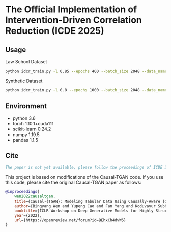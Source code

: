 # The Official Implementation of Intervention-Driven Correlation Reduction (ICDE 2025)

## Usage
Law School Dataset
```bash
python idcr_train.py -l 0.85 --epochs 400 --batch_size 2048 --data_name law_school
```
Synthetic Dataset
```bash
python idcr_train.py -l 0.8 --epochs 1000 --batch_size 2048 --data_name synthetic
```
## Environment
* python 3.6
* torch 1.10.1+cuda111
* scikit-learn 0.24.2
* numpy 1.19.5
* pandas 1.1.5
## Cite
```bibtex
The paper is not yet available, please follow the proceedings of ICDE 2025
```
This project is based on modifications of the Causal-TGAN code. If you use this code, please cite the original Causal-TGAN paper as follows:
```bibtex
@inproceedings{
    wen2022causaltgan,
    title={Causal-{TGAN}: Modeling Tabular Data Using Causally-Aware {GAN}},
    author={Bingyang Wen and Yupeng Cao and Fan Yang and Koduvayur Subbalakshmi and Rajarathnam Chandramouli},
    booktitle={ICLR Workshop on Deep Generative Models for Highly Structured Data},
    year={2022},
    url={https://openreview.net/forum?id=BEhxCh4dvW5}
}
```